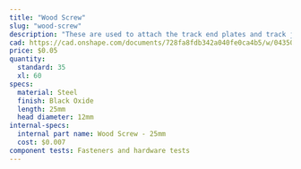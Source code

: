 ```yaml
---
title: "Wood Screw"
slug: "wood-screw"
description: "These are used to attach the track end plates and track joining plates to supporting infrastructure such as a raised."
cad: https://cad.onshape.com/documents/728fa8fdb342a040fe0ca4b5/w/0435033a7c78b02e71d0f721/e/cb61af4231cc67f14b77aaea?renderMode=0&uiState=6255c60146b4a5023f0a8285
price: $0.05
quantity:
  standard: 35
  xl: 60
specs:
  material: Steel
  finish: Black Oxide
  length: 25mm
  head diameter: 12mm
internal-specs:
  internal part name: Wood Screw - 25mm
  cost: $0.007
component tests: Fasteners and hardware tests
---
```

